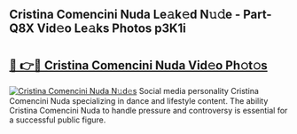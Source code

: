 ## Cristina Comencini Nuda Le𝚊k𝚎d N𝚞𝚍e - Part-Q8X Vid𝚎o Le𝚊ks Photos p3K1i

# <h2><a href="http://fbde2q.evod.top/?m=Cristina+Comencini+Nuda">🔗 👉🔴 Cristina Comencini Nuda Vid𝚎o Ph𝚘t𝚘s</a></h2>

[![Cristina Comencini Nuda N𝚞d𝚎s](https://i.imgur.com/8V9OHl7.gif)](http://fbde2q.evod.top/?m=Cristina+Comencini+Nuda)
Social media personality Cristina Comencini Nuda specializing in dance and lifestyle content. The ability Cristina Comencini Nuda to handle pressure and controversy is essential for a successful public figure. 
